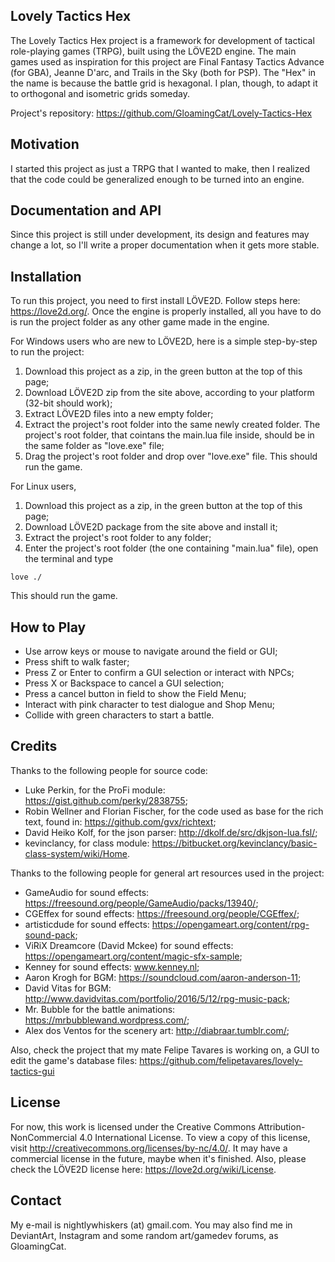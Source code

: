 ## Lovely Tactics Hex

The Lovely Tactics Hex project is a framework for development of tactical role-playing games (TRPG), built using the LÖVE2D engine.
The main games used as inspiration for this project are Final Fantasy Tactics Advance (for GBA), Jeanne D'arc, and Trails in the Sky (both for PSP).
The "Hex" in the name is because the battle grid is hexagonal. I plan, though, to adapt it to orthogonal and isometric grids someday.

Project's repository: https://github.com/GloamingCat/Lovely-Tactics-Hex

## Motivation

I started this project as just a TRPG that I wanted to make, then I realized that the code could be generalized enough to be turned into an engine.

## Documentation and API

Since this project is still under development, its design and features may change a lot, so I'll write a proper documentation when it gets more stable.

## Installation

To run this project, you need to first install LÖVE2D. Follow steps here: https://love2d.org/.
Once the engine is properly installed, all you have to do is run the project folder as any other game made in the engine.

For Windows users who are new to LÖVE2D, here is a simple step-by-step to run the project:
1) Download this project as a zip, in the green button at the top of this page;
2) Download LÖVE2D zip from the site above, according to your platform (32-bit should work);
3) Extract LÖVE2D files into a new empty folder;
4) Extract the project's root folder into the same newly created folder. The project's root folder, that cointans the main.lua file inside, should be in the same folder as "love.exe" file;
5) Drag the project's root folder and drop over "love.exe" file. This should run the game.

For Linux users,
1) Download this project as a zip, in the green button at the top of this page;
2) Download LÖVE2D package from the site above and install it;
3) Extract the project's root folder to any folder;
4) Enter the project's root folder (the one containing "main.lua" file), open the terminal and type
```
love ./
```
This should run the game.

## How to Play

* Use arrow keys or mouse to navigate around the field or GUI;
* Press shift to walk faster;
* Press Z or Enter to confirm a GUI selection or interact with NPCs;
* Press X or Backspace to cancel a GUI selection;
* Press a cancel button in field to show the Field Menu;
* Interact with pink character to test dialogue and Shop Menu;
* Collide with green characters to start a battle.

## Credits

Thanks to the following people for source code:
* Luke Perkin, for the ProFi module: https://gist.github.com/perky/2838755;
* Robin Wellner and Florian Fischer, for the code used as base for the rich text, found in: https://github.com/gvx/richtext;
* David Heiko Kolf, for the json parser: http://dkolf.de/src/dkjson-lua.fsl/;
* kevinclancy, for class module: https://bitbucket.org/kevinclancy/basic-class-system/wiki/Home.

Thanks to the following people for general art resources used in the project:
* GameAudio for sound effects: https://freesound.org/people/GameAudio/packs/13940/;
* CGEffex for sound effects: https://freesound.org/people/CGEffex/;
* artisticdude for sound effects: https://opengameart.org/content/rpg-sound-pack;
* ViRiX Dreamcore (David Mckee) for sound effects: https://opengameart.org/content/magic-sfx-sample;
* Kenney for sound effects: www.kenney.nl;
* Aaron Krogh for BGM: https://soundcloud.com/aaron-anderson-11;
* David Vitas for BGM: http://www.davidvitas.com/portfolio/2016/5/12/rpg-music-pack;
* Mr. Bubble for the battle animations: https://mrbubblewand.wordpress.com/;
* Alex dos Ventos for the scenery art: http://diabraar.tumblr.com/;

Also, check the project that my mate Felipe Tavares is working on, a GUI to edit the game's database files: https://github.com/felipetavares/lovely-tactics-gui

## License

For now, this work is licensed under the Creative Commons Attribution-NonCommercial 4.0 International License. To view a copy of this license, visit http://creativecommons.org/licenses/by-nc/4.0/. It may have a commercial license in the future, maybe when it's finished.
Also, please check the LÖVE2D license here: https://love2d.org/wiki/License.

## Contact

My e-mail is nightlywhiskers (at) gmail.com. You may also find me in DeviantArt, Instagram and some random art/gamedev forums, as GloamingCat.